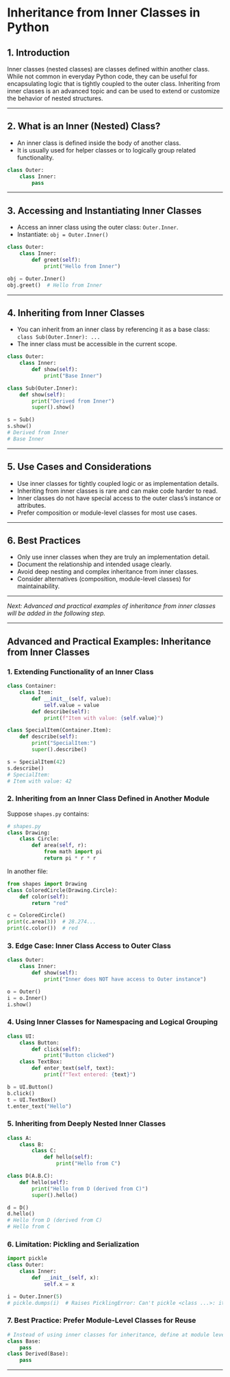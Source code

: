 # Inheritance from Inner Classes in Python

## 1. Introduction

Inner classes (nested classes) are classes defined within another class. While not common in everyday Python code, they can be useful for encapsulating logic that is tightly coupled to the outer class. Inheriting from inner classes is an advanced topic and can be used to extend or customize the behavior of nested structures.

---

## 2. What is an Inner (Nested) Class?

- An inner class is defined inside the body of another class.
- It is usually used for helper classes or to logically group related functionality.

```python
class Outer:
    class Inner:
        pass
```

---

## 3. Accessing and Instantiating Inner Classes

- Access an inner class using the outer class: `Outer.Inner`.
- Instantiate: `obj = Outer.Inner()`

```python
class Outer:
    class Inner:
        def greet(self):
            print("Hello from Inner")

obj = Outer.Inner()
obj.greet()  # Hello from Inner
```

---

## 4. Inheriting from Inner Classes

- You can inherit from an inner class by referencing it as a base class: `class Sub(Outer.Inner): ...`
- The inner class must be accessible in the current scope.

```python
class Outer:
    class Inner:
        def show(self):
            print("Base Inner")

class Sub(Outer.Inner):
    def show(self):
        print("Derived from Inner")
        super().show()

s = Sub()
s.show()
# Derived from Inner
# Base Inner
```

---

## 5. Use Cases and Considerations

- Use inner classes for tightly coupled logic or as implementation details.
- Inheriting from inner classes is rare and can make code harder to read.
- Inner classes do not have special access to the outer class’s instance or attributes.
- Prefer composition or module-level classes for most use cases.

---

## 6. Best Practices

- Only use inner classes when they are truly an implementation detail.
- Document the relationship and intended usage clearly.
- Avoid deep nesting and complex inheritance from inner classes.
- Consider alternatives (composition, module-level classes) for maintainability.

---

*Next: Advanced and practical examples of inheritance from inner classes will be added in the following step.*

---

## Advanced and Practical Examples: Inheritance from Inner Classes

### 1. Extending Functionality of an Inner Class

```python
class Container:
    class Item:
        def __init__(self, value):
            self.value = value
        def describe(self):
            print(f"Item with value: {self.value}")

class SpecialItem(Container.Item):
    def describe(self):
        print("SpecialItem:")
        super().describe()

s = SpecialItem(42)
s.describe()
# SpecialItem:
# Item with value: 42
```

### 2. Inheriting from an Inner Class Defined in Another Module

Suppose `shapes.py` contains:

```python
# shapes.py
class Drawing:
    class Circle:
        def area(self, r):
            from math import pi
            return pi * r * r
```

In another file:

```python
from shapes import Drawing
class ColoredCircle(Drawing.Circle):
    def color(self):
        return "red"

c = ColoredCircle()
print(c.area(3))  # 28.274...
print(c.color())  # red
```

### 3. Edge Case: Inner Class Access to Outer Class

```python
class Outer:
    class Inner:
        def show(self):
            print("Inner does NOT have access to Outer instance")

o = Outer()
i = o.Inner()
i.show()
```

### 4. Using Inner Classes for Namespacing and Logical Grouping

```python
class UI:
    class Button:
        def click(self):
            print("Button clicked")
    class TextBox:
        def enter_text(self, text):
            print(f"Text entered: {text}")

b = UI.Button()
b.click()
t = UI.TextBox()
t.enter_text("Hello")
```

### 5. Inheriting from Deeply Nested Inner Classes

```python
class A:
    class B:
        class C:
            def hello(self):
                print("Hello from C")

class D(A.B.C):
    def hello(self):
        print("Hello from D (derived from C)")
        super().hello()

d = D()
d.hello()
# Hello from D (derived from C)
# Hello from C
```

### 6. Limitation: Pickling and Serialization

```python
import pickle
class Outer:
    class Inner:
        def __init__(self, x):
            self.x = x

i = Outer.Inner(5)
# pickle.dumps(i)  # Raises PicklingError: Can't pickle <class ...>: it's not the same object as ...
```

### 7. Best Practice: Prefer Module-Level Classes for Reuse

```python
# Instead of using inner classes for inheritance, define at module level:
class Base:
    pass
class Derived(Base):
    pass
```

---
